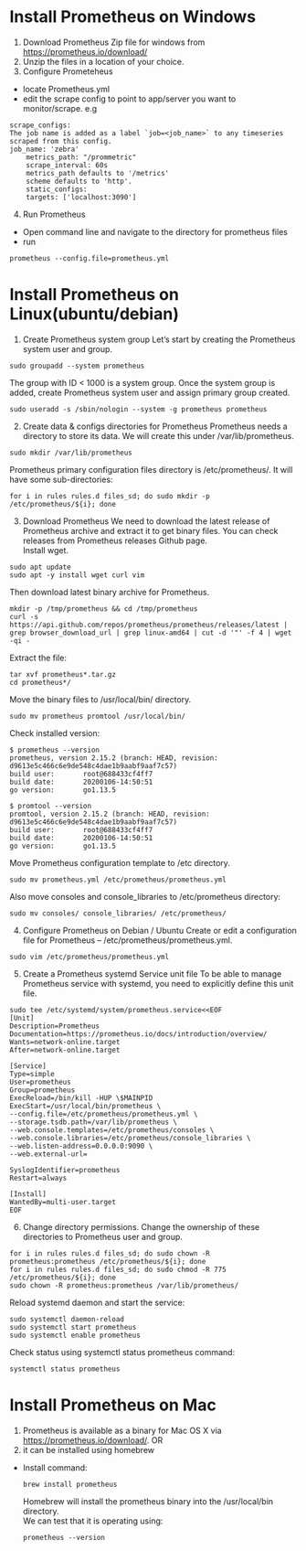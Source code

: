 # Install Prometheus on Windows
1. Download Prometheus Zip file for windows from https://prometheus.io/download/
2. Unzip the files in a location of your choice.
3. Configure Prometeheus
  - locate Prometheus.yml
  - edit the scrape config to point to app/server you want to monitor/scrape. e.g  
```  
scrape_configs:
The job name is added as a label `job=<job_name>` to any timeseries scraped from this config.
job_name: 'zebra'
    metrics_path: "/prommetric"
    scrape_interval: 60s
    metrics_path defaults to '/metrics'
    scheme defaults to 'http'.
    static_configs:
    targets: ['localhost:3090']
```  
4. Run Prometheus
  - Open command line and navigate to the directory for prometheus files
  - run
  ```
  prometheus --config.file=prometheus.yml
  ```
# Install Prometheus on Linux(ubuntu/debian)
1. Create Prometheus system group
  Let’s start by creating the Prometheus system user and group.
  ```
  sudo groupadd --system prometheus
  ```
  The group with ID < 1000 is a system group. Once the system group is added, create Prometheus system user and assign primary group created.
  ```
  sudo useradd -s /sbin/nologin --system -g prometheus prometheus
  ```
2. Create data & configs directories for Prometheus
  Prometheus needs a directory to store its data. We will create this under /var/lib/prometheus.
  ```
  sudo mkdir /var/lib/prometheus
  ```
  Prometheus primary configuration files directory is /etc/prometheus/. It will have some sub-directories:
  ```
  for i in rules rules.d files_sd; do sudo mkdir -p /etc/prometheus/${i}; done
  ```
3. Download Prometheus
  We need to download the latest release of Prometheus archive and extract it to get binary files. You can check releases from Prometheus releases Github page.  
  Install wget.
  ```
  sudo apt update
  sudo apt -y install wget curl vim
  ```
  Then download latest binary archive for Prometheus.
  ```
  mkdir -p /tmp/prometheus && cd /tmp/prometheus
  curl -s https://api.github.com/repos/prometheus/prometheus/releases/latest | grep browser_download_url | grep linux-amd64 | cut -d '"' -f 4 | wget -qi -
  ```
  Extract the file:
  ```
  tar xvf prometheus*.tar.gz
  cd prometheus*/
  ```
  Move the binary files to /usr/local/bin/ directory.
  ```
  sudo mv prometheus promtool /usr/local/bin/
  ```
  Check installed version:
  ```
  $ prometheus --version
  prometheus, version 2.15.2 (branch: HEAD, revision: d9613e5c466c6e9de548c4dae1b9aabf9aaf7c57)
  build user:       root@688433cf4ff7
  build date:       20200106-14:50:51
  go version:       go1.13.5

  $ promtool --version
  promtool, version 2.15.2 (branch: HEAD, revision: d9613e5c466c6e9de548c4dae1b9aabf9aaf7c57)
  build user:       root@688433cf4ff7
  build date:       20200106-14:50:51
  go version:       go1.13.5
  ```
  Move Prometheus configuration template to /etc directory.
  ```
  sudo mv prometheus.yml /etc/prometheus/prometheus.yml
  ```
  Also move consoles and console_libraries to /etc/prometheus directory:
  ```
  sudo mv consoles/ console_libraries/ /etc/prometheus/
  ```
4. Configure Prometheus on Debian / Ubuntu
  Create or edit a configuration file for Prometheus – /etc/prometheus/prometheus.yml.
  ```
  sudo vim /etc/prometheus/prometheus.yml
  ```
5. Create a Prometheus systemd Service unit file
  To be able to manage Prometheus service with systemd, you need to explicitly define this unit file.
  ```
  sudo tee /etc/systemd/system/prometheus.service<<EOF
  [Unit]
  Description=Prometheus
  Documentation=https://prometheus.io/docs/introduction/overview/
  Wants=network-online.target
  After=network-online.target

  [Service]
  Type=simple
  User=prometheus
  Group=prometheus
  ExecReload=/bin/kill -HUP \$MAINPID
  ExecStart=/usr/local/bin/prometheus \
  --config.file=/etc/prometheus/prometheus.yml \
  --storage.tsdb.path=/var/lib/prometheus \
  --web.console.templates=/etc/prometheus/consoles \
  --web.console.libraries=/etc/prometheus/console_libraries \
  --web.listen-address=0.0.0.0:9090 \
  --web.external-url=

  SyslogIdentifier=prometheus
  Restart=always

  [Install]
  WantedBy=multi-user.target
  EOF
  ```
6. Change directory permissions.
  Change the ownership of these directories to Prometheus user and group.
  ```
  for i in rules rules.d files_sd; do sudo chown -R prometheus:prometheus /etc/prometheus/${i}; done
  for i in rules rules.d files_sd; do sudo chmod -R 775 /etc/prometheus/${i}; done
  sudo chown -R prometheus:prometheus /var/lib/prometheus/
  ```
  Reload systemd daemon and start the service:
  ```
  sudo systemctl daemon-reload
  sudo systemctl start prometheus
  sudo systemctl enable prometheus
  ```
  Check status using systemctl status prometheus command:
  ```
  systemctl status prometheus
  ```
# Install Prometheus on Mac
1. Prometheus is available as a binary for Mac OS X via https://prometheus.io/download/.
OR
2. it can be installed using homebrew
- Install command:
  ```
  brew install prometheus
  ```
  Homebrew will install the prometheus binary into the /usr/local/bin directory.  
  We can test that it is operating using:
  ```
  prometheus --version
  ```
